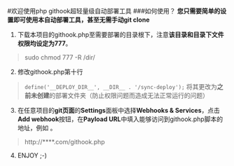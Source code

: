 #欢迎使用php githook超轻量级自动部署工具 
###如何使用？ 
**您只需要简单的设置即可使用本自动部署工具，甚至无需手动git clone** 

1. 下载本项目的githook.php至需要部署的目录根下，注意**该目录和目录下文件权限均设定为777**。 
> sudo chmod 777 -R /dir/ 
2. 修改githook.php第十行 
> `define('__DEPLOY_DIR__', __DIR__ . '/sync-deploy');` 
将其更改为**之前未创建**的部署文件夹（防止权限问题而造成无法正常运行的问题） 
3. 在任意项目的**git页面**的**Settings**面板中选择**Webhooks & Services**，点击**Add webhook**按钮，在**Payload URL**中填入能够访问到githook.php脚本的地址，例如  。 
> http://****.com/githook.php 
4. ENJOY ;-) 

    
